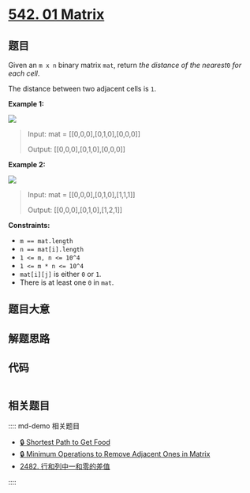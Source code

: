 # [542. 01 Matrix](https://leetcode.com/problems/01-matrix/)

## 题目

Given an `m x n` binary matrix `mat`, return _the distance of the nearest_`0`
_for each cell_.

The distance between two adjacent cells is `1`.

**Example 1:**

![](https://assets.leetcode.com/uploads/2021/04/24/01-1-grid.jpg)

> Input: mat = [[0,0,0],[0,1,0],[0,0,0]]
>
> Output: [[0,0,0],[0,1,0],[0,0,0]]

**Example 2:**

![](https://assets.leetcode.com/uploads/2021/04/24/01-2-grid.jpg)

> Input: mat = [[0,0,0],[0,1,0],[1,1,1]]
>
> Output: [[0,0,0],[0,1,0],[1,2,1]]

**Constraints:**

- `m == mat.length`
- `n == mat[i].length`
- `1 <= m, n <= 10^4`
- `1 <= m * n <= 10^4`
- `mat[i][j]` is either `0` or `1`.
- There is at least one `0` in `mat`.

## 题目大意

## 解题思路

## 代码

```javascript

```

## 相关题目

:::: md-demo 相关题目

- [🔒 Shortest Path to Get Food](https://leetcode.com/problems/shortest-path-to-get-food)
- [🔒 Minimum Operations to Remove Adjacent Ones in Matrix](https://leetcode.com/problems/minimum-operations-to-remove-adjacent-ones-in-matrix)
- [2482. 行和列中一和零的差值](https://leetcode.com/problems/difference-between-ones-and-zeros-in-row-and-column)

::::
